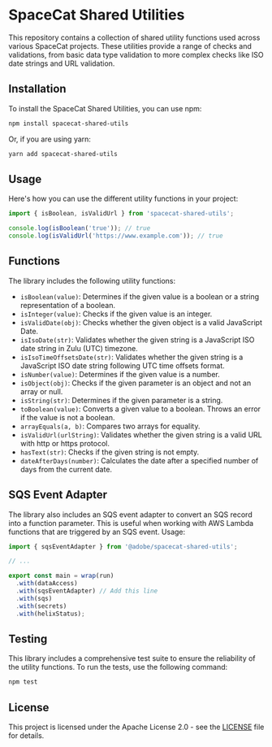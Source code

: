 # SpaceCat Shared Utilities

This repository contains a collection of shared utility functions used across various SpaceCat projects. These utilities provide a range of checks and validations, from basic data type validation to more complex checks like ISO date strings and URL validation.

## Installation

To install the SpaceCat Shared Utilities, you can use npm:

```bash
npm install spacecat-shared-utils
```

Or, if you are using yarn:

```bash
yarn add spacecat-shared-utils
```

## Usage

Here's how you can use the different utility functions in your project:

```javascript
import { isBoolean, isValidUrl } from 'spacecat-shared-utils';

console.log(isBoolean('true')); // true
console.log(isValidUrl('https://www.example.com')); // true
```

## Functions

The library includes the following utility functions:

- `isBoolean(value)`: Determines if the given value is a boolean or a string representation of a boolean.
- `isInteger(value)`: Checks if the given value is an integer.
- `isValidDate(obj)`: Checks whether the given object is a valid JavaScript Date.
- `isIsoDate(str)`: Validates whether the given string is a JavaScript ISO date string in Zulu (UTC) timezone.
- `isIsoTimeOffsetsDate(str)`: Validates whether the given string is a JavaScript ISO date string following UTC time offsets format.
- `isNumber(value)`: Determines if the given value is a number.
- `isObject(obj)`: Checks if the given parameter is an object and not an array or null.
- `isString(str)`: Determines if the given parameter is a string.
- `toBoolean(value)`: Converts a given value to a boolean. Throws an error if the value is not a boolean.
- `arrayEquals(a, b)`: Compares two arrays for equality.
- `isValidUrl(urlString)`: Validates whether the given string is a valid URL with http or https protocol.
- `hasText(str)`: Checks if the given string is not empty.
- `dateAfterDays(number)`: Calculates the date after a specified number of days from the current date.

## SQS Event Adapter

The library also includes an SQS event adapter to convert an SQS record into a function parameter. This is useful when working with AWS Lambda functions that are triggered by an SQS event. Usage:

```javascript
import { sqsEventAdapter } from '@adobe/spacecat-shared-utils';

// ...

export const main = wrap(run)
  .with(dataAccess)
  .with(sqsEventAdapter) // Add this line
  .with(sqs)
  .with(secrets)
  .with(helixStatus);
````

## Testing

This library includes a comprehensive test suite to ensure the reliability of the utility functions. To run the tests, use the following command:

```bash
npm test
```

## License

This project is licensed under the Apache License 2.0 - see the [LICENSE](LICENSE.txt) file for details.
